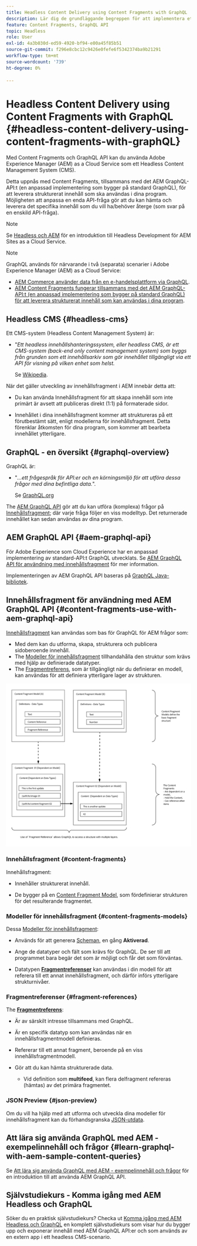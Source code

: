 ```yaml
---
title: Headless Content Delivery using Content Fragments with GraphQL
description: Lär dig de grundläggande begreppen för att implementera ett AEM Headless CMS med Content Fragments med GraphQL för leverans av headless-innehåll.
feature: Content Fragments, GraphQL API
topic: Headless
role: User
exl-id: 4a3b030d-ed59-4920-bf94-e00a45f85b51
source-git-commit: f296e8cbc12c9426e0fefe6f5342374ba9b21291
workflow-type: tm+mt
source-wordcount: '739'
ht-degree: 0%

---
```


# Headless Content Delivery using Content Fragments with GraphQL {#headless-content-delivery-using-content-fragments-with-graphQL}

Med Content Fragments och GraphQL API kan du använda Adobe Experience Manager (AEM) as a Cloud Service som ett Headless Content Management System (CMS).

Detta uppnås med Content Fragments, tillsammans med det AEM GraphQL-API:t (en anpassad implementering som bygger på standard GraphQL), för att leverera strukturerat innehåll som ska användas i dina program. Möjligheten att anpassa en enda API-fråga gör att du kan hämta och leverera det specifika innehåll som du vill ha/behöver återge (som svar på en enskild API-fråga).

>[!NOTE]
>
>Se [Headless och AEM](/help/headless/introduction.md) för en introduktion till Headless Development för AEM Sites as a Cloud Service.

>[!NOTE]
>
>GraphQL används för närvarande i två (separata) scenarier i Adobe Experience Manager (AEM) as a Cloud Service:
>
>* [AEM Commerce använder data från en e-handelsplattform via GraphQL](/help/commerce-cloud/integrating/magento.md).
>* [AEM Content Fragments fungerar tillsammans med det AEM GraphQL-API:t (en anpassad implementering som bygger på standard GraphQL) för att leverera strukturerat innehåll som kan användas i dina program](/help/headless/graphql-api/content-fragments.md).


## Headless CMS {#headless-cms}

Ett CMS-system (Headless Content Management System) är:

* &quot;*Ett headless innehållshanteringssystem, eller headless CMS, är ett CMS-system (back-end only content management system) som byggs från grunden som ett innehållsarkiv som gör innehållet tillgängligt via ett API för visning på vilken enhet som helst.*

   Se [Wikipedia](https://en.wikipedia.org/wiki/Headless_content_management_system).

När det gäller utveckling av innehållsfragment i AEM innebär detta att:

* Du kan använda Innehållsfragment för att skapa innehåll som inte primärt är avsett att publiceras direkt (1:1) på formaterade sidor.

* Innehållet i dina innehållsfragment kommer att struktureras på ett förutbestämt sätt, enligt modellerna för innehållsfragment. Detta förenklar åtkomsten för dina program, som kommer att bearbeta innehållet ytterligare.

## GraphQL - en översikt {#graphql-overview}

GraphQL är:

* &quot;*...ett frågespråk för API:er och en körningsmiljö för att utföra dessa frågor med dina befintliga data.*&quot;.

   Se [GraphQL.org](https://graphql.org)

The [AEM GraphQL API](#aem-graphql-api) gör att du kan utföra (komplexa) frågor på [Innehållsfragment](/help/assets/content-fragments/content-fragments.md); där varje fråga följer en viss modelltyp. Det returnerade innehållet kan sedan användas av dina program.

## AEM GraphQL API {#aem-graphql-api}

För Adobe Experience som Cloud Experience har en anpassad implementering av standard-API:t GraphQL utvecklats. Se [AEM GraphQL API för användning med innehållsfragment](/help/headless/graphql-api/content-fragments.md) för mer information.

Implementeringen av AEM GraphQL API baseras på [GraphQL Java-bibliotek](https://graphql.org/code/#java).

## Innehållsfragment för användning med AEM GraphQL API {#content-fragments-use-with-aem-graphql-api}

[Innehållsfragment](#content-fragments) kan användas som bas för GraphQL för AEM frågor som:

* Med dem kan du utforma, skapa, strukturera och publicera sidoberoende innehåll.
* The [Modeller för innehållsfragment](#content-fragments-models) tillhandahålla den struktur som krävs med hjälp av definierade datatyper.
* The [Fragmentreferens](#fragment-references), som är tillgängligt när du definierar en modell, kan användas för att definiera ytterligare lager av strukturen.

![Innehållsfragment för användning med GraphQL](assets/cfm-nested-01.png "Innehållsfragment för användning med GraphQL")

### Innehållsfragment {#content-fragments}

Innehållsfragment:

* Innehåller strukturerat innehåll.

* De bygger på en [Content Fragment Model](#content-fragments-models), som fördefinierar strukturen för det resulterande fragmentet.

### Modeller för innehållsfragment {#content-fragments-models}

Dessa [Modeller för innehållsfragment](/help/assets/content-fragments/content-fragments-models.md):

* Används för att generera [Scheman](https://graphql.org/learn/schema/), en gång **Aktiverad**.

* Ange de datatyper och fält som krävs för GraphQL. De ser till att programmet bara begär det som är möjligt och får det som förväntas.

* Datatypen **[Fragmentreferenser](#fragment-references)** kan användas i din modell för att referera till ett annat innehållsfragment, och därför införs ytterligare strukturnivåer.

### Fragmentreferenser {#fragment-references}

The **[Fragmentreferens](/help/assets/content-fragments/content-fragments-models.md#fragment-reference-nested-fragments)**:

* Är av särskilt intresse tillsammans med GraphQL.

* Är en specifik datatyp som kan användas när en innehållsfragmentmodell definieras.

* Refererar till ett annat fragment, beroende på en viss innehållsfragmentmodell.

* Gör att du kan hämta strukturerade data.

   * Vid definition som **multifeed**, kan flera delfragment refereras (hämtas) av det primära fragmentet.

### JSON Preview {#json-preview}

Om du vill ha hjälp med att utforma och utveckla dina modeller för innehållsfragment kan du förhandsgranska [JSON-utdata](/help/assets/content-fragments/content-fragments-json-preview.md).

## Att lära sig använda GraphQL med AEM - exempelinnehåll och frågor {#learn-graphql-with-aem-sample-content-queries}

Se [Att lära sig använda GraphQL med AEM - exempelinnehåll och frågor](/help/headless/graphql-api/sample-queries.md) för en introduktion till att använda AEM GraphQL API.

## Självstudiekurs - Komma igång med AEM Headless och GraphQL

Söker du en praktisk självstudiekurs? Checka ut [Komma igång med AEM Headless och GraphQL](https://experienceleague.adobe.com/docs/experience-manager-learn/getting-started-with-aem-headless/graphql/overview.html) en komplett självstudiekurs som visar hur du bygger upp och exponerar innehåll med AEM GraphQL API:er och som används av en extern app i ett headless CMS-scenario.
